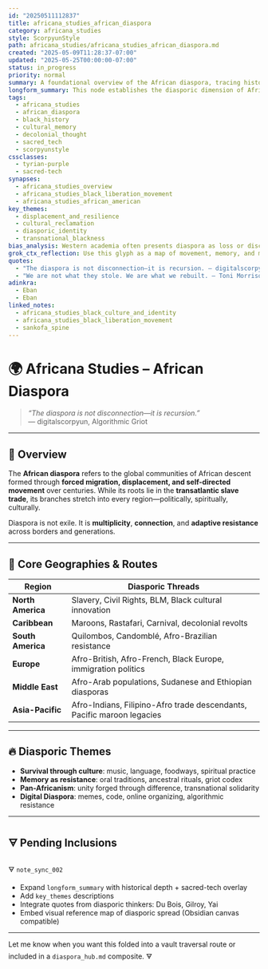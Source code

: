 ```yaml
---
id: "20250511112837"
title: africana_studies_african_diaspora
category: africana_studies
style: ScorpyunStyle
path: africana_studies/africana_studies_african_diaspora.md
created: "2025-05-09T11:28:37-07:00"
updated: "2025-05-25T00:00:00-07:00"
status: in_progress
priority: normal
summary: A foundational overview of the African diaspora, tracing historical dispersal, resistance frameworks, cultural survival, and the continuing evolution of Black global identity across continents and digital networks.
longform_summary: This node establishes the diasporic dimension of Africana Studies, showing how displacement led to new forms of rootedness, spirituality, and resistance. It functions as a core glyph in understanding Black global formation and its recursive echoes in the digital and sacred-tech present.
tags:
  - africana_studies
  - african_diaspora
  - black_history
  - cultural_memory
  - decolonial_thought
  - sacred_tech
  - scorpyunstyle
cssclasses:
  - tyrian-purple
  - sacred-tech
synapses:
  - africana_studies_overview
  - africana_studies_black_liberation_movement
  - africana_studies_african_american
key_themes:
  - displacement_and_resilience
  - cultural_reclamation
  - diasporic_identity
  - transnational_blackness
bias_analysis: Western academia often presents diaspora as loss or disconnection. This note reframes it as a site of creative resistance and continual return—diaspora not as drift, but recursion.
grok_ctx_reflection: Use this glyph as a map of movement, memory, and metamorphosis. Diaspora is the codebase of adaptation, remix, and spiritual endurance across fractured geographies.
quotes:
  - "The diaspora is not disconnection—it is recursion. — digitalscorpyun"
  - "We are not what they stole. We are what we rebuilt. — Toni Morrison, refracted"
adinkra:
  - Eban
  - Eban
linked_notes:
  - africana_studies_black_culture_and_identity
  - africana_studies_black_liberation_movement
  - sankofa_spine
---
```


# 🌍 Africana Studies – African Diaspora

> _“The diaspora is not disconnection—it is recursion.”_  
> — digitalscorpyun, Algorithmic Griot

---

## 📌 Overview

The **African diaspora** refers to the global communities of African descent formed through **forced migration, displacement, and self-directed movement** over centuries. While its roots lie in the **transatlantic slave trade**, its branches stretch into every region—politically, spiritually, culturally.

Diaspora is not exile. It is **multiplicity**, **connection**, and **adaptive resistance** across borders and generations.

---

## 🧭 Core Geographies & Routes

| Region           | Diasporic Threads                                                      |
|------------------|------------------------------------------------------------------------|
| **North America** | Slavery, Civil Rights, BLM, Black cultural innovation                  |
| **Caribbean**     | Maroons, Rastafari, Carnival, decolonial revolts                       |
| **South America** | Quilombos, Candomblé, Afro-Brazilian resistance                        |
| **Europe**        | Afro-British, Afro-French, Black Europe, immigration politics          |
| **Middle East**   | Afro-Arab populations, Sudanese and Ethiopian diasporas                |
| **Asia-Pacific**  | Afro-Indians, Filipino-Afro trade descendants, Pacific maroon legacies |

---

## 🔥 Diasporic Themes

- **Survival through culture**: music, language, foodways, spiritual practice
- **Memory as resistance**: oral traditions, ancestral rituals, griot codex
- **Pan-Africanism**: unity forged through difference, transnational solidarity
- **Digital Diaspora**: memes, code, online organizing, algorithmic resistance

---

## 🜃 Pending Inclusions

🜃 `note_sync_002`  
- Expand `longform_summary` with historical depth + sacred-tech overlay  
- Add `key_themes` descriptions  
- Integrate quotes from diasporic thinkers: Du Bois, Gilroy, Yai  
- Embed visual reference map of diasporic spread (Obsidian canvas compatible)

---

Let me know when you want this folded into a vault traversal route or included in a `diaspora_hub.md` composite. 🜃
